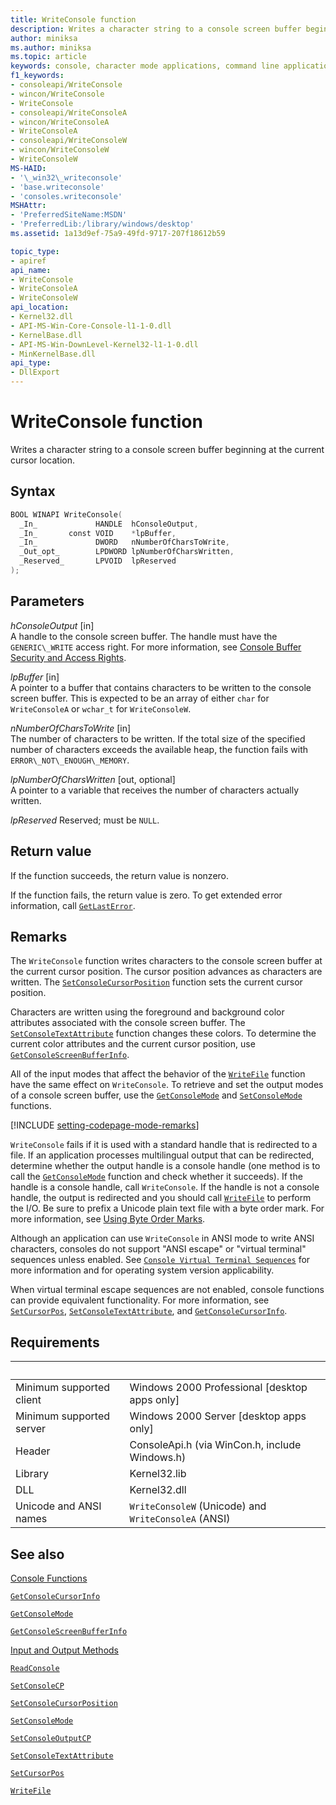 ```yaml
---
title: WriteConsole function
description: Writes a character string to a console screen buffer beginning at the current cursor location.
author: miniksa
ms.author: miniksa
ms.topic: article
keywords: console, character mode applications, command line applications, terminal applications, console api
f1_keywords:
- consoleapi/WriteConsole
- wincon/WriteConsole
- WriteConsole
- consoleapi/WriteConsoleA
- wincon/WriteConsoleA
- WriteConsoleA
- consoleapi/WriteConsoleW
- wincon/WriteConsoleW
- WriteConsoleW
MS-HAID:
- '\_win32\_writeconsole'
- 'base.writeconsole'
- 'consoles.writeconsole'
MSHAttr:
- 'PreferredSiteName:MSDN'
- 'PreferredLib:/library/windows/desktop'
ms.assetid: 1a13d9ef-75a9-49fd-9717-207f18612b59

topic_type:
- apiref
api_name:
- WriteConsole
- WriteConsoleA
- WriteConsoleW
api_location:
- Kernel32.dll
- API-MS-Win-Core-Console-l1-1-0.dll
- KernelBase.dll
- API-MS-Win-DownLevel-Kernel32-l1-1-0.dll
- MinKernelBase.dll
api_type:
- DllExport
---
```


# WriteConsole function

Writes a character string to a console screen buffer beginning at the current cursor location.

## Syntax

```C
BOOL WINAPI WriteConsole(
  _In_             HANDLE  hConsoleOutput,
  _In_       const VOID    *lpBuffer,
  _In_             DWORD   nNumberOfCharsToWrite,
  _Out_opt_        LPDWORD lpNumberOfCharsWritten,
  _Reserved_       LPVOID  lpReserved
);
```

## Parameters

*hConsoleOutput* \[in\]  
A handle to the console screen buffer. The handle must have the `GENERIC\_WRITE` access right. For more information, see [Console Buffer Security and Access Rights](console-buffer-security-and-access-rights.md).

*lpBuffer* \[in\]  
A pointer to a buffer that contains characters to be written to the console screen buffer. This is expected to be an array of either `char` for `WriteConsoleA` or `wchar_t` for `WriteConsoleW`.

*nNumberOfCharsToWrite* \[in\]  
The number of characters to be written. If the total size of the specified number of characters exceeds the available heap, the function fails with `ERROR\_NOT\_ENOUGH\_MEMORY`.

*lpNumberOfCharsWritten* \[out, optional\]  
A pointer to a variable that receives the number of characters actually written.

*lpReserved*
Reserved; must be `NULL`.

## Return value

If the function succeeds, the return value is nonzero.

If the function fails, the return value is zero. To get extended error information, call [`GetLastError`](https://msdn.microsoft.com/library/windows/desktop/ms679360).

## Remarks

The `WriteConsole` function writes characters to the console screen buffer at the current cursor position. The cursor position advances as characters are written. The [`SetConsoleCursorPosition`](setconsolecursorposition.md) function sets the current cursor position.

Characters are written using the foreground and background color attributes associated with the console screen buffer. The [`SetConsoleTextAttribute`](setconsoletextattribute.md) function changes these colors. To determine the current color attributes and the current cursor position, use [`GetConsoleScreenBufferInfo`](getconsolescreenbufferinfo.md).

All of the input modes that affect the behavior of the [`WriteFile`](https://msdn.microsoft.com/library/windows/desktop/aa365747) function have the same effect on `WriteConsole`. To retrieve and set the output modes of a console screen buffer, use the [`GetConsoleMode`](getconsolemode.md) and [`SetConsoleMode`](setconsolemode.md) functions.

[!INCLUDE [setting-codepage-mode-remarks](./includes/setting-codepage-mode-remarks.md)]

`WriteConsole` fails if it is used with a standard handle that is redirected to a file. If an application processes multilingual output that can be redirected, determine whether the output handle is a console handle (one method is to call the [`GetConsoleMode`](getconsolemode.md) function and check whether it succeeds). If the handle is a console handle, call `WriteConsole`. If the handle is not a console handle, the output is redirected and you should call [`WriteFile`](https://msdn.microsoft.com/library/windows/desktop/aa365747) to perform the I/O. Be sure to prefix a Unicode plain text file with a byte order mark. For more information, see [Using Byte Order Marks](https://msdn.microsoft.com/library/windows/desktop/dd374101).

Although an application can use `WriteConsole` in ANSI mode to write ANSI characters, consoles do not support "ANSI escape" or "virtual terminal" sequences unless enabled. See [`Console Virtual Terminal Sequences`](console-virtual-terminal-sequences.md) for more information and for operating system version applicability.

When virtual terminal escape sequences are not enabled, console functions can provide equivalent functionality. For more information, see [`SetCursorPos`](https://msdn.microsoft.com/library/windows/desktop/ms648394(v=vs.85).aspx), [`SetConsoleTextAttribute`](setconsoletextattribute.md), and [`GetConsoleCursorInfo`](getconsolecursorinfo.md).

## Requirements

| &nbsp; | &nbsp; |
|-|-|
| Minimum supported client | Windows 2000 Professional \[desktop apps only\] |
| Minimum supported server | Windows 2000 Server \[desktop apps only\] |
| Header | ConsoleApi.h (via WinCon.h, include Windows.h) |
| Library | Kernel32.lib |
| DLL | Kernel32.dll |
| Unicode and ANSI names | `WriteConsoleW` (Unicode) and `WriteConsoleA` (ANSI) |

## See also

[Console Functions](console-functions.md)

[`GetConsoleCursorInfo`](getconsolecursorinfo.md)

[`GetConsoleMode`](getconsolemode.md)

[`GetConsoleScreenBufferInfo`](getconsolescreenbufferinfo.md)

[Input and Output Methods](input-and-output-methods.md)

[`ReadConsole`](readconsole.md)

[`SetConsoleCP`](setconsolecp.md)

[`SetConsoleCursorPosition`](setconsolecursorposition.md)

[`SetConsoleMode`](setconsolemode.md)

[`SetConsoleOutputCP`](setconsoleoutputcp.md)

[`SetConsoleTextAttribute`](setconsoletextattribute.md)

[`SetCursorPos`](https://msdn.microsoft.com/library/windows/desktop/ms648394(v=vs.85).aspx)

[`WriteFile`](https://msdn.microsoft.com/library/windows/desktop/aa365747)
